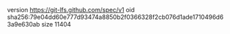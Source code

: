 version https://git-lfs.github.com/spec/v1
oid sha256:79e04dd60e777d93474a8850b2f0366328f2cb076d1ade1710496d63a9e630ab
size 11404
